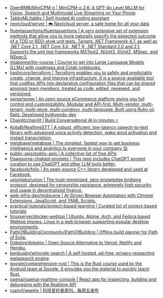 + [OpenBMB/MiniCPM-o | MiniCPM-o 2.6: A GPT-4o Level MLLM for Vision, Speech and Multimodal Live Streaming on Your Phone](https://github.com//OpenBMB/MiniCPM-o)
+ [TabbyML/tabby | Self-hosted AI coding assistant](https://github.com//TabbyML/tabby)
+ [nextcloud/server | ☁️ Nextcloud server, a safe home for all your data](https://github.com//nextcloud/server)
+ [fluentassertions/fluentassertions | A very extensive set of extension methods that allow you to more naturally specify the expected outcome of a TDD or BDD-style unit tests. Targets .NET Framework 4.7, as well as .NET Core 2.1, .NET Core 3.0, .NET 6, .NET Standard 2.0 and 2.1. Supports the unit test frameworks MSTest2, NUnit3, XUnit2, MSpec, and NSpec3.](https://github.com//fluentassertions/fluentassertions)
+ [mlabonne/llm-course | Course to get into Large Language Models (LLMs) with roadmaps and Colab notebooks.](https://github.com//mlabonne/llm-course)
+ [hashicorp/terraform | Terraform enables you to safely and predictably create, change, and improve infrastructure. It is a source-available tool that codifies APIs into declarative configuration files that can be shared amongst team members, treated as code, edited, reviewed, and versioned.](https://github.com//hashicorp/terraform)
+ [spree/spree | An open source eCommerce platform giving you full control and customizability. Modular and API-first. Multi-vendor, multi-tenant, multi-store, multi-currency, multi-language. Built using Ruby on Rails. Developed by@vendo-dev](https://github.com//spree/spree)
+ [Chainlit/chainlit | Build Conversational AI in minutes ⚡️](https://github.com//Chainlit/chainlit)
+ [KoljaB/RealtimeSTT | A robust, efficient, low-latency speech-to-text library with advanced voice activity detection, wake word activation and instant transcription.](https://github.com//KoljaB/RealtimeSTT)
+ [metabase/metabase | The simplest, fastest way to get business intelligence and analytics to everyone in your company 😋](https://github.com//metabase/metabase)
+ [public-apis/public-apis | A collective list of free APIs](https://github.com//public-apis/public-apis)
+ [f/awesome-chatgpt-prompts | This repo includes ChatGPT prompt curation to use ChatGPT and other LLM tools better.](https://github.com//f/awesome-chatgpt-prompts)
+ [facebook/folly | An open-source C++ library developed and used at Facebook.](https://github.com//facebook/folly)
+ [unionlabs/union | The trust-minimized, zero-knowledge bridging protocol, designed for censorship resistance, extremely high security, and usage in decentralized finance.](https://github.com//unionlabs/union)
+ [web-infra-dev/midscene | AI-Driven Browser Automation with Chrome Extensions, JavaScript, and YAML Scripts.](https://github.com//web-infra-dev/midscene)
+ [practical-tutorials/project-based-learning | Curated list of project-based tutorials](https://github.com//practical-tutorials/project-based-learning)
+ [linuxserver/docker-webtop | Ubuntu, Alpine, Arch, and Fedora based Webtop images, Linux in a web browser supporting popular desktop environments.](https://github.com//linuxserver/docker-webtop)
+ [PathOfBuildingCommunity/PathOfBuilding | Offline build planner for Path of Exile.](https://github.com//PathOfBuildingCommunity/PathOfBuilding)
+ [Dokploy/dokploy | Open Source Alternative to Vercel, Netlify and Heroku.](https://github.com//Dokploy/dokploy)
+ [benbusby/whoogle-search | A self-hosted, ad-free, privacy-respecting metasearch engine](https://github.com//benbusby/whoogle-search)
+ [google/comprehensive-rust | This is the Rust course used by the Android team at Google. It provides you the material to quickly teach Rust.](https://github.com//google/comprehensive-rust)
+ [openai/openai-realtime-console | React app for inspecting, building and debugging with the Realtime API](https://github.com//openai/openai-realtime-console)
+ [ruanyf/weekly | 科技爱好者周刊，每周五发布](https://github.com//ruanyf/weekly)
